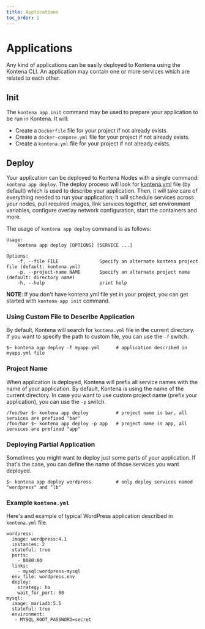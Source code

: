 ```yaml
---
title: Applications
toc_order: 1
---
```


# Applications

Any kind of applications can be easily deployed to Kontena using the Kontena CLI. An application may contain one or more services which are related to each other.

## Init

The `kontena app init` command may be used to prepare your application to be run in Kontena. It will:

* Create a `Dockerfile` file for your project if not already exists.
* Create a `docker-compose.yml` file for your project if not already exists.
* Create a `kontena.yml` file for your project if not already exists.

## Deploy

Your application can be deployed to Kontena Nodes with a single command: `kontena app deploy`. The deploy process will look for [kontena.yml](../references/kontena-yml.md) file (by default) which is used to describe your application. Then, it will take care of everything needed to run your application; it will schedule services across your nodes, pull required images, link services together, set environment variables, configure overlay network configuration, start the containers and more.

The usage of `kontena app deploy` command is as follows:

```
Usage:
    kontena app deploy [OPTIONS] [SERVICE ...]

Options:
    -f, --file FILE               Specify an alternate kontena project file (default: kontena.yml)
    -p, --project-name NAME       Specify an alternate project name (default: directory name)
    -h, --help                    print help
```

**NOTE**: If you don't have kontena.yml file yet in your project, you can get started with `kontena app init` command.

### Using Custom File to Describe Application

By default, Kontena will search for `kontena.yml` file in the current directory. If you want to specify the path to custom file, you can use the `-f` switch.

```
$~ kontena app deploy -f myapp.yml      # application described in myapp.yml file
```

### Project Name

When application is deployed, Kontena will prefix all service names with the name of your application. By default, Kontena is using the name of the current directory. In case you want to use custom project name (prefix your application), you can use the `-p` switch.

```
/foo/bar $~ kontena app deploy          # project name is bar, all services are prefixed "bar"
/foo/bar $~ kontena app deploy -p app   # project name is app, all services are prefixed "app"
```

### Deploying Partial Application

Sometimes you might want to deploy just some parts of your application. If that's the case, you can define the name of those services you want deployed.

```
$~ kontena app deploy wordpress         # only deploy services named "wordpress" and "lb"
```

### Example `kontena.yml`

Here's and example of typical WordPress application described in `kontena.yml` file.

```
wordpress:
  image: wordpress:4.1
  instances: 2
  stateful: true
  ports:
    - 8080:80
  links:
    - mysql:wordpress-mysql
  env_file: wordpress.env
  deploy:
    strategy: ha
    wait_for_port: 80
mysql:
  image: mariadb:5.5
  stateful: true
  environment:
   - MYSQL_ROOT_PASSWORD=secret
```
